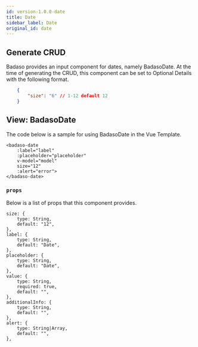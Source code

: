 ```yaml
---
id: version-1.0.0-date
title: Date
sidebar_label: Date
original_id: date
---
```


## Generate CRUD

Badaso provides an input component for dates, namely BadasoDate. At the time of generating the CRUD, this component can be set to Optional Details with the following format.
<!--DOCUSAURUS_CODE_TABS-->
<!--JSON-->
```JSON
    {
        "size": "6" // 1-12 default 12
    }
```
<!--END_DOCUSAURUS_CODE_TABS-->

## View: BadasoDate

The code below is a sample for using BadasoDate in the Vue Template.
<!--DOCUSAURUS_CODE_TABS-->
<!--Vue-->
```vue
<badaso-date
    :label="label"
    :placeholder="placeholder"
    v-model="model"
    size="12"
    :alert="error">
</badaso-date>
```
<!--END_DOCUSAURUS_CODE_TABS-->

### ```props```

Below is a list of props that this component provides.

```
size: {
    type: String,
    default: "12",
},
label: {
    type: String,
    default: "Date",
},
placeholder: {
    type: String,
    default: "Date",
},
value: {
    type: String,
    required: true,
    default: "",
},
additionalInfo: {
    type: String,
    default: "",
},
alert: {
    type: String|Array,
    default: "",
},
```
